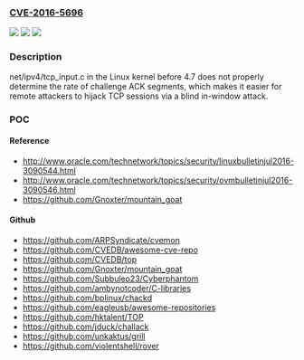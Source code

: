 ### [CVE-2016-5696](https://cve.mitre.org/cgi-bin/cvename.cgi?name=CVE-2016-5696)
![](https://img.shields.io/static/v1?label=Product&message=n%2Fa&color=blue)
![](https://img.shields.io/static/v1?label=Version&message=n%2Fa&color=blue)
![](https://img.shields.io/static/v1?label=Vulnerability&message=n%2Fa&color=brighgreen)

### Description

net/ipv4/tcp_input.c in the Linux kernel before 4.7 does not properly determine the rate of challenge ACK segments, which makes it easier for remote attackers to hijack TCP sessions via a blind in-window attack.

### POC

#### Reference
- http://www.oracle.com/technetwork/topics/security/linuxbulletinjul2016-3090544.html
- http://www.oracle.com/technetwork/topics/security/ovmbulletinjul2016-3090546.html
- https://github.com/Gnoxter/mountain_goat

#### Github
- https://github.com/ARPSyndicate/cvemon
- https://github.com/CVEDB/awesome-cve-repo
- https://github.com/CVEDB/top
- https://github.com/Gnoxter/mountain_goat
- https://github.com/Subbuleo23/Cyberphantom
- https://github.com/ambynotcoder/C-libraries
- https://github.com/bplinux/chackd
- https://github.com/eagleusb/awesome-repositories
- https://github.com/hktalent/TOP
- https://github.com/jduck/challack
- https://github.com/unkaktus/grill
- https://github.com/violentshell/rover


